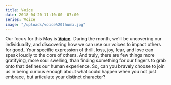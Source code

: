 ```yaml
---
title: Voice
date: 2018-04-20 11:10:00 -07:00
series: Voice
image: "/uploads/voice%20thumb.jpg"
---
```


Our focus for this May is **[Voice](yellowco.co/blog/2018/04/30/sharing-your-individual-voice-necessary-meditation/)**. During the month, we'll be uncovering our individuality, and discovering how we can use our voices to impact others for good. _Your_ specific expression of thrill, loss, joy, fear, and love can speak loudly to the core of others. And truly, there are few things more gratifying, more soul swelling, than finding something for our fingers to grab onto that defines our human experience. So, can you bravely choose to join us in being curious enough about what could happen when you not just embrace, but articulate your distinct character? 